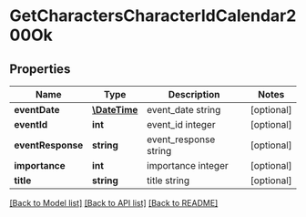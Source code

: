# GetCharactersCharacterIdCalendar200Ok

## Properties
Name | Type | Description | Notes
------------ | ------------- | ------------- | -------------
**eventDate** | [**\DateTime**](\DateTime.md) | event_date string | [optional] 
**eventId** | **int** | event_id integer | [optional] 
**eventResponse** | **string** | event_response string | [optional] 
**importance** | **int** | importance integer | [optional] 
**title** | **string** | title string | [optional] 

[[Back to Model list]](../README.md#documentation-for-models) [[Back to API list]](../README.md#documentation-for-api-endpoints) [[Back to README]](../README.md)


